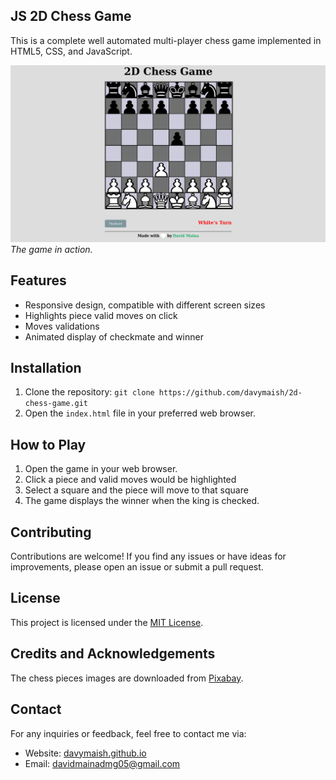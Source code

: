 ## JS 2D Chess Game

This is a complete well automated multi-player chess game implemented in HTML5, CSS, and JavaScript. 

![Gameplay Screenshot](screenshots/gameplay.png)
_The game in action._

## Features

- Responsive design, compatible with different screen sizes
- Highlights piece valid moves on click
- Moves validations
- Animated display of checkmate and winner

## Installation

1. Clone the repository: `git clone https://github.com/davymaish/2d-chess-game.git`
2. Open the `index.html` file in your preferred web browser.

## How to Play

1. Open the game in your web browser.
2. Click a piece and valid moves would be highlighted
3. Select a square and the piece will move to that square
4. The game displays the winner when the king is checked.

## Contributing

Contributions are welcome! If you find any issues or have ideas for improvements, please open an issue or submit a pull request.

## License

This project is licensed under the [MIT License](LICENSE).

## Credits and Acknowledgements

The chess pieces images are downloaded from [Pixabay](https://pixabay.com/).

## Contact

For any inquiries or feedback, feel free to contact me via:

- Website: [davymaish.github.io](https://davymaish.github.io)
- Email: [davidmainadmg05@gmail.com](mailto:davidmainadmg05@gmail.com)
